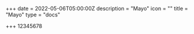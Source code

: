 +++
date = 2022-05-06T05:00:00Z
description = "Mayo"
icon = ""
title = "Mayo"
type = "docs"

+++
12345678